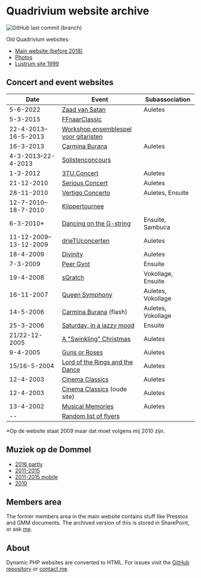 # Quadrivium website archive

![GitHub last commit (branch)](https://img.shields.io/github/last-commit/mhvis/q-wayback/gh-pages?label=last%20update)

Old Quadrivium websites:

* [Main website (before 2018)](./www.esmgquadrivium.nl/index.html)
* [Photos](./www.esmgquadrivium.nl/activiteiten/fotos/album/index.html)
* [Lustrum site 1999](./www.esmgquadrivium.nl/lubo/index.html)

## Concert and event websites

Date | Event | Subassociation
---- | ----- | --------------
5-6-2022 | [Zaad van Satan](./www.zaadvansatan.nl/index.html) | Auletes
5-3-2015 | [FFnaarClassic](./www.studentenmuziek.nl/ffnaarclassic/index.html)
22-4-2013–16-5-2013 | [Workshop ensemblespel voor gitaristen](./www.studentenmuziek.nl/gitaar/index.html)
16-3-2013 | [Carmina Burana](./www.studentenmuziek.nl/carminaburana.html) | Auletes
4-3-2013–22-4-2013 | [Solistenconcours](./www.studentenmuziek.nl/solist.html)
1-3-2012 | [3TU.Concert](./www.studentenmuziek.nl/3tu/index.php.html) | Auletes
21-12-2010 | [Serious Concert](./www.studentenmuziek.nl/seriousconcert/index.html) | Auletes
28-11-2010 | [Vertigo Concerto](./www.studentenmuziek.nl/vertigoconcerto/index.html) | Auletes, Ensuite
12-7-2010–18-7-2010 | [Klippertournee](./www.studentenmuziek.nl/klippertournee.html)
6-3-2010* | [Dancing on the G-string](./www.studentenmuziek.nl/dancing/index.html) | Ensuite, Sambuca
11-12-2009–13-12-2009 | [drieTUconcerten](./www.studentenmuziek.nl/drieTU/index.html) | Auletes
18-4-2009 | [Divinity](./www.studentenmuziek.nl/divinity.html) | Auletes
7-3-2009 | [Peer Gynt](./www.studentenmuziek.nl/peergynt/index.php.html) | Ensuite
19-4-2008 | [sQratch](./www.studentenmuziek.nl/sqratch2008.html) | Vokollage, Ensuite
16-11-2007 | [Queen Symphony](./www.studentenmuziek.nl/queen/index.html) | Auletes, Vokollage
14-5-2006 | [Carmina Burana](./www.studentenmuziek.nl/carminaburana2006/index.html) (flash) | Auletes, Vokollage
25-3-2006 | [Saturday, in a jazzy mood](./www.studentenmuziek.nl/saturday.html) | Ensuite
21/22-12-2005 | [A "Swinkling" Christmas](./www.studentenmuziek.nl/kerstconcert.html) | Auletes
9-4-2005 | [Guns or Roses](./www.studentenmuziek.nl/gunsorroses/index.html) | Auletes
15/16-5-2004 | [Lord of the Rings and the Dance](./www.studentenmuziek.nl/lords.html) | Auletes
12-4-2003 | [Cinema Classics](./www.studentenmuziek.nl/cinemaclassics/home.php.html) | Auletes
12-4-2003 | [Cinema Classics](./www.studentenmuziek.nl/cinemaclassics/oudesite/index.html) (oude site) | Auletes
13-4-2002 | [Musical Memories](./www.studentenmuziek.nl/musicalmemories.html) | Auletes
-- | [Random list of flyers](https://github.com/mhvis/q-wayback/tree/gh-pages/www.studentenmuziek.nl/flyers) |


*Op de website staat 2009 maar dat moet volgens mij 2010 zijn.


## Muziek op de Dommel

* [2016 partly](./modd2016/index.html)
* [2011-2015](./modd2010-2015/index.html)
* [2011-2015 mobile](./modd2010-2015/m.html)
* [2010](./modd2010-2015/2010/index.html)

## Members area

The former members area in the main website contains stuff like Presstos and
GMM documents. The archived version of this is stored in SharePoint, or ask [me](https://github.com/mhvis).

## About

Dynamic PHP websites are converted to HTML. For issues visit the
[GitHub repository](https://github.com/mhvis/q-wayback/tree/gh-pages) or
[contact me](https://github.com/mhvis).
